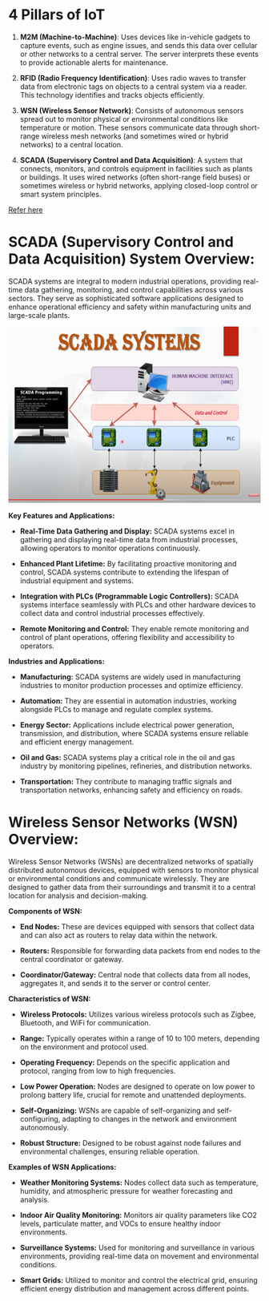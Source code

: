 # 4 Pillars of IoT

1. **M2M (Machine-to-Machine)**: Uses devices like in-vehicle gadgets to capture events, such as engine issues, and sends this data over cellular or other networks to a central server. The server interprets these events to provide actionable alerts for maintenance.

2. **RFID (Radio Frequency Identification)**: Uses radio waves to transfer data from electronic tags on objects to a central system via a reader. This technology identifies and tracks objects efficiently.

3. **WSN (Wireless Sensor Network)**: Consists of autonomous sensors spread out to monitor physical or environmental conditions like temperature or motion. These sensors communicate data through short-range wireless mesh networks (and sometimes wired or hybrid networks) to a central location.

4. **SCADA (Supervisory Control and Data Acquisition)**: A system that connects, monitors, and controls equipment in facilities such as plants or buildings. It uses wired networks (often short-range field buses) or sometimes wireless or hybrid networks, applying closed-loop control or smart system principles.

[Refer here](./4pillars.pdf)




# SCADA (Supervisory Control and Data Acquisition) System Overview:

SCADA systems are integral to modern industrial operations, providing real-time data gathering, monitoring, and control capabilities across various sectors. They serve as sophisticated software applications designed to enhance operational efficiency and safety within manufacturing units and large-scale plants.

![](img/2024-06-28-21-00-27.png)

**Key Features and Applications:**

- **Real-Time Data Gathering and Display:** SCADA systems excel in gathering and displaying real-time data from industrial processes, allowing operators to monitor operations continuously.

- **Enhanced Plant Lifetime:** By facilitating proactive monitoring and control, SCADA systems contribute to extending the lifespan of industrial equipment and systems.

- **Integration with PLCs (Programmable Logic Controllers):** SCADA systems interface seamlessly with PLCs and other hardware devices to collect data and control industrial processes effectively.

- **Remote Monitoring and Control:** They enable remote monitoring and control of plant operations, offering flexibility and accessibility to operators.

**Industries and Applications:**

- **Manufacturing:** SCADA systems are widely used in manufacturing industries to monitor production processes and optimize efficiency.

- **Automation:** They are essential in automation industries, working alongside PLCs to manage and regulate complex systems.

- **Energy Sector:** Applications include electrical power generation, transmission, and distribution, where SCADA systems ensure reliable and efficient energy management.

- **Oil and Gas:** SCADA systems play a critical role in the oil and gas industry by monitoring pipelines, refineries, and distribution networks.

- **Transportation:** They contribute to managing traffic signals and transportation networks, enhancing safety and efficiency on roads.



# Wireless Sensor Networks (WSN) Overview:

Wireless Sensor Networks (WSNs) are decentralized networks of spatially distributed autonomous devices, equipped with sensors to monitor physical or environmental conditions and communicate wirelessly. They are designed to gather data from their surroundings and transmit it to a central location for analysis and decision-making.

**Components of WSN:**

- **End Nodes:** These are devices equipped with sensors that collect data and can also act as routers to relay data within the network.

- **Routers:** Responsible for forwarding data packets from end nodes to the central coordinator or gateway.

- **Coordinator/Gateway:** Central node that collects data from all nodes, aggregates it, and sends it to the server or control center.

**Characteristics of WSN:**

- **Wireless Protocols:** Utilizes various wireless protocols such as Zigbee, Bluetooth, and WiFi for communication.

- **Range:** Typically operates within a range of 10 to 100 meters, depending on the environment and protocol used.

- **Operating Frequency:** Depends on the specific application and protocol, ranging from low to high frequencies.

- **Low Power Operation:** Nodes are designed to operate on low power to prolong battery life, crucial for remote and unattended deployments.

- **Self-Organizing:** WSNs are capable of self-organizing and self-configuring, adapting to changes in the network and environment autonomously.

- **Robust Structure:** Designed to be robust against node failures and environmental challenges, ensuring reliable operation.

**Examples of WSN Applications:**

- **Weather Monitoring Systems:** Nodes collect data such as temperature, humidity, and atmospheric pressure for weather forecasting and analysis.

- **Indoor Air Quality Monitoring:** Monitors air quality parameters like CO2 levels, particulate matter, and VOCs to ensure healthy indoor environments.

- **Surveillance Systems:** Used for monitoring and surveillance in various environments, providing real-time data on movement and environmental conditions.

- **Smart Grids:** Utilized to monitor and control the electrical grid, ensuring efficient energy distribution and management across different points.
